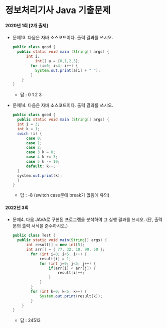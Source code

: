 # 정보처리기사 Java 기출문제



#### 2020년 1회 [2개 출제]

- 문제13. 다음은 자바 소스코드이다. 출력 결과를 쓰시오.

  ```java
  public class good {
  	public static void main (String[] args) {
      	int i;
        	int[] a = {0,1,2,3};
          for (i=0; i<4; i++) {
          	System.out.print(a[i] + " ");
          }
      }
  }
  ```

  - 답 : 0 1 2 3

- 문제14. 다음은 자바 소스코드이다. 출력 결과를 쓰시오.

  ```java
  public class good {
  	public static void main (String[] args) {
  	int i = 3;
  	int k = 1;
  	swich (i) {
  		case 0;
  		case 1;
  		case 2;
  		case 3 k = 0;
  		case 4 k += 3;
  		case 5 k -= 10;
  		default: k--;
  	}
  	system.out.print(k);
  	}
  }
  ```

  - 답 : -8 (switch case문에 break가 없음에 유의)



#### 2022년 3회

- 문제4. 다음 JAVA로 구현된 프로그램을 분석하여 그 실행 결과를 쓰시오. (단, 출력문의 출력 서식을 준수하시오.)

  ```java
  public class Test {
  	public static void main(String[] args) {
  		int result[] = new int[5];
  		int arr[] = { 77, 32, 10, 99, 50 };
          for (int i=0; i<5; i++) {
              result[i] = 1;
              for (int j=0; j<5; j++) {
                  if(arr[i] < arr[j]) {
                      result[i]++;
                  }
              }
          }
          for (int k=0; k<5; k++) {
              System.out.print(result[k]);
          }
      }
  }
  ```
  
  - 답 : 24513

